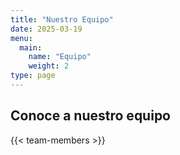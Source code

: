 ```yaml
---
title: "Nuestro Equipo"
date: 2025-03-19
menu:
  main:
    name: "Equipo"
    weight: 2
type: page
---
```


## Conoce a nuestro equipo

{{< team-members >}}